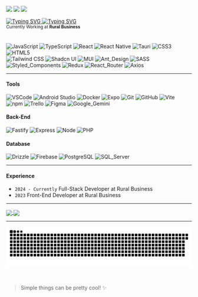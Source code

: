 <a href = "mailto:joaovictorbomfim@gmail.com"><img src="https://img.shields.io/badge/-Gmail-EA4335?style=flat&logo=gmail&logoColor=white" target="_blank"></a>
<a href="https://www.linkedin.com/in/joão-bomfim-957a04237/" target="_blank"><img src="https://img.shields.io/badge/-LinkedIn-%230077B5?style=flat&logo=linkedin&logoColor=white" target="_blank"></a>
<a><img src="https://komarev.com/ghpvc/?username=jj0han&style=flat"></a>

<a href="https://git.io/typing-svg">
  <img src="https://readme-typing-svg.demolab.com?font=Inter&weight=800&size=30&duration=3000&pause=3000&color=F0F0F0&vCenter=true&random=false&width=900&height=40&lines=Hi!+My+name+is+Jo%C3%A3o+Bomfim+and+I'm+a;%E3%81%93%E3%82%93%E3%81%AB%E3%81%A1%E3%81%AF%EF%BC%81%E7%A7%81%E3%81%AE%E5%90%8D%E5%89%8D%E3%81%AF%E3%82%B8%E3%83%A7%E3%82%A2%E3%83%B3%E3%83%BB%E3%83%9C%E3%83%B3%E3%83%95%E3%82%A3%E3%83%A0%E3%81%A7%E3%81%99%E3%80%82%E3%81%9D%E3%81%97%E3%81%A6%E3%80%81%E7%A7%81%E3%81%AF;Ol%C3%A1!+Meu+nome+%C3%A9+Jo%C3%A3o+Bomfim+e+eu+sou" alt="Typing SVG" />
  <img src="https://readme-typing-svg.demolab.com?font=Inter&weight=800&size=40&duration=2000&pause=3000&color=1F74F7&vCenter=true&repeat=false&random=false&width=410&height=43&lines=Front-End+Developer" alt="Typing SVG" />
</a>
<div>
  <sup>
    Currently Working at 
    <strong>
      Rural Business  
    </strong>
  </sup>
</div>
  

<br/>

  ![JavaScript](https://img.shields.io/badge/JavaScript-F7DF1E?style=for-the-badge&logo=javascript&logoColor=black)
  ![TypeScript](https://img.shields.io/badge/TypeScript-007ACC?style=for-the-badge&logo=typescript&logoColor=white)
  ![React](https://img.shields.io/badge/React-20232A?style=for-the-badge&logo=react&logoColor=61DAFB)
  ![React Native](https://img.shields.io/badge/React_Native-20232A?style=for-the-badge&logo=react&logoColor=black088CC)
  ![Tauri](https://img.shields.io/badge/Tauri-24C8D8?style=for-the-badge&logo=tauri&logoColor=white)
  ![CSS3](https://img.shields.io/badge/CSS3-1572B6?style=for-the-badge&logo=css3&logoColor=white)
  ![HTML5](https://img.shields.io/badge/HTML5-E34F26?style=for-the-badge&logo=html5&logoColor=white)
  <br/>
  ![Tailwind CSS](https://img.shields.io/badge/Tailwind_CSS-38B2AC?style=for-the-badge&logo=tailwind-css&logoColor=white)
  ![Shadcn UI](https://img.shields.io/badge/Shadcn_UI-000000?style=for-the-badge&logo=shadcnui&logoColor=white)
  ![MUI](https://img.shields.io/badge/MUI-007FFF?style=for-the-badge&logo=mui&logoColor=white)
  ![Ant_Design](https://img.shields.io/badge/Ant_Design-0170FE?style=for-the-badge&logo=antdesign&logoColor=white)
  ![SASS](https://img.shields.io/badge/Sass-CC6699?style=for-the-badge&logo=sass&logoColor=white)
  ![Styled_Components](https://img.shields.io/badge/Styled_Components-CC6699?style=for-the-badge&logo=styledcomponents&logoColor=white)
  ![Redux](https://img.shields.io/badge/Redux-764ABC?style=for-the-badge&logo=redux&logoColor=white)
  ![React_Router](https://img.shields.io/badge/React_Router-CA4245?style=for-the-badge&logo=reactrouter&logoColor=white)
  ![Axios](https://img.shields.io/badge/Axios-5A29E4?style=for-the-badge&logo=axios&logoColor=white)
  
<hr />

  #### Tools
  ![VSCode](https://img.shields.io/badge/Visual_Studio_Code-0078D4?style=for-the-badge&logo=visual%20studio%20code&logoColor=white)
  ![Android Studio](https://img.shields.io/badge/Android_Studio-20232A?style=for-the-badge&logo=android%20studio&logoColor=3DDC84)
  ![Docker](https://img.shields.io/badge/Docker-2496ED?style=for-the-badge&logo=docker&logoColor=white)
  ![Expo](https://img.shields.io/badge/Expo-000020?style=for-the-badge&logo=expo&logoColor=white)
  ![Git](https://img.shields.io/badge/GIT-E44C30?style=for-the-badge&logo=git&logoColor=white)
  ![GitHub](https://img.shields.io/badge/GitHub-100000?style=for-the-badge&logo=github&logoColor=white)
  ![Vite](https://img.shields.io/badge/Vite-646CFF?style=for-the-badge&logo=vite&logoColor=white)
  ![npm](https://img.shields.io/badge/npm-CB3837?style=for-the-badge&logo=npm&logoColor=white)
  ![Trello](https://img.shields.io/badge/trello-0052CC?style=for-the-badge&logo=trello&logoColor=white)
  ![Figma](https://img.shields.io/badge/figma-20232A?style=for-the-badge&logo=figma&logoColor=F24E1E)
  ![Google_Gemini](https://img.shields.io/badge/Google_Gemini-8E75B2?style=for-the-badge&logo=googlegemini&logoColor=white)
  
  #### Back-End
  ![Fastify](https://img.shields.io/badge/Fastify-000000?style=for-the-badge&logo=fastify&logoColor=white)
  ![Express](https://img.shields.io/badge/Express-000000?style=for-the-badge&logo=express&logoColor=white)
  ![Node](https://img.shields.io/badge/Node-339933?style=for-the-badge&logo=node.js&logoColor=white)
  ![PHP](https://img.shields.io/badge/Php-777BB4?style=for-the-badge&logo=php&logoColor=white)
  
  #### Database
  ![Drizzle](https://img.shields.io/badge/Drizzle-C5F74F?style=for-the-badge&logo=drizzle&logoColor=black)
  ![Firebase](https://img.shields.io/badge/Firebase-20232A?style=for-the-badge&logo=firebase&logoColor=FFCA28)
  ![PostgreSQL](https://img.shields.io/badge/PostgreSQL-316192?style=for-the-badge&logo=postgresql&logoColor=white)
  ![SQL_Server](https://img.shields.io/badge/SQL_Server-CC2927?style=for-the-badge&logo=microsoftsqlserver&logoColor=white)

<hr />

#### Experience
- `2024 - Currently` Full-Stack Developer at Rural Business
- `2023` Front-End Developer at Rural Business

<hr />

<a href="https://github.com/jj0han">
  <img height="180em" align="center" src="https://github-readme-stats.vercel.app/api?username=jj0han&hide_border=true&bg_color=0e0e0e,043077,3066d5&title_color=fff&text_color=fff&border_radius=12" />
</a>
<a href="https://github.com/jj0han">
  <img height="180em" align="center" src="https://github-readme-stats.vercel.app/api/top-langs/?username=jj0han&layout=compact&langs_count=8&theme=github_dark&border_radius=12&title_color=fff"/>
</a>

<hr />

![Snake animation](https://github.com/jj0han/jj0han/blob/output/github-contribution-grid-snake-dark.svg)

<br />

<blockquote>Simple things can be pretty cool! ✨</blockquote>
